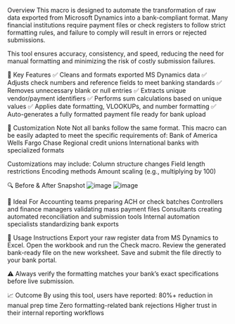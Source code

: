Overview
This macro is designed to automate the transformation of raw data exported from Microsoft Dynamics into a bank-compliant format. Many financial institutions require payment files or check registers to follow strict formatting rules, and failure to comply will result in errors or rejected submissions.

This tool ensures accuracy, consistency, and speed, reducing the need for manual formatting and minimizing the risk of costly submission failures.

🧩 Key Features
✅ Cleans and formats exported MS Dynamics data
✅ Adjusts check numbers and reference fields to meet banking standards
✅ Removes unnecessary blank or null entries
✅ Extracts unique vendor/payment identifiers
✅ Performs sum calculations based on unique values
✅ Applies date formatting, VLOOKUPs, and number formatting
✅ Auto-generates a fully formatted payment file ready for bank upload

📌 Customization Note
Not all banks follow the same format. This macro can be easily adapted to meet the specific requirements of:
Bank of America
Wells Fargo
Chase
Regional credit unions
International banks with specialized formats

Customizations may include:
Column structure changes
Field length restrictions
Encoding methods
Amount scaling (e.g., multiplying by 100)

🔍 Before & After Snapshot
![image](https://github.com/user-attachments/assets/967bea89-31a0-4ae8-9b09-e908b085a32d)
![image](https://github.com/user-attachments/assets/c7070b21-bc99-4f96-9ccb-a2bd5a4ad82f)


💼 Ideal For
Accounting teams preparing ACH or check batches
Controllers and finance managers validating mass payment files
Consultants creating automated reconciliation and submission tools
Internal automation specialists standardizing bank exports

📎 Usage Instructions
Export your raw register data from MS Dynamics to Excel.
Open the workbook and run the Check macro.
Review the generated bank-ready file on the new worksheet.
Save and submit the file directly to your bank portal.

⚠️ Always verify the formatting matches your bank’s exact specifications before live submission.

📈 Outcome
By using this tool, users have reported:
80%+ reduction in manual prep time
Zero formatting-related bank rejections
Higher trust in their internal reporting workflows
